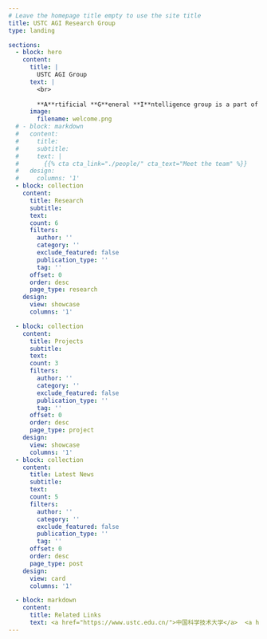 ```yaml
---
# Leave the homepage title empty to use the site title
title: USTC AGI Research Group
type: landing

sections:
  - block: hero
    content:
      title: |
        USTC AGI Group
      text: |
        <br>
        
        **A**rtificial **G**eneral **I**ntelligence group is a part of State Key Laboratory of Cognitive Intelligence, University of Science and Technology of China. AGI group mainly focuses on applying AI & data mining techniques to general applications.
      image:
        filename: welcome.png
  # - block: markdown
  #   content:
  #     title:
  #     subtitle:
  #     text: |
  #       {{% cta cta_link="./people/" cta_text="Meet the team" %}}
  #   design:
  #     columns: '1'
  - block: collection
    content:
      title: Research
      subtitle:
      text:
      count: 6
      filters:
        author: ''
        category: ''
        exclude_featured: false
        publication_type: ''
        tag: ''
      offset: 0
      order: desc
      page_type: research
    design:
      view: showcase
      columns: '1'

  - block: collection
    content:
      title: Projects
      subtitle:
      text:
      count: 3
      filters:
        author: ''
        category: ''
        exclude_featured: false
        publication_type: ''
        tag: ''
      offset: 0
      order: desc
      page_type: project
    design:
      view: showcase
      columns: '1'
  - block: collection
    content:
      title: Latest News
      subtitle:
      text:
      count: 5
      filters:
        author: ''
        category: ''
        exclude_featured: false
        publication_type: ''
        tag: ''
      offset: 0
      order: desc
      page_type: post
    design:
      view: card
      columns: '1'

  - block: markdown
    content:
      title: Related Links
      text: <a href="https://www.ustc.edu.cn/">中国科学技术大学</a>  <a href="https://cogskl.iflytek.com/">认知智能全国重点实验室</a>  <a href="https://bigdata.ustc.edu.cn/">大数据分析与应用安徽省重点实验室</a>
---
```

